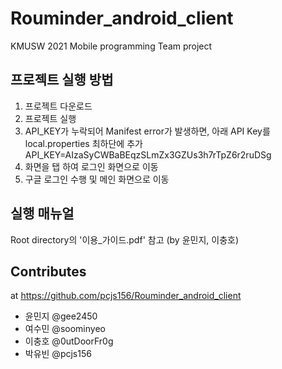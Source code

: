 # Rouminder_android_client
KMUSW 2021 Mobile programming Team project

## 프로젝트 실행 방법
1. 프로젝트 다운로드
2. 프로젝트 실행
3. API_KEY가 누락되어 Manifest error가 발생하면, 아래 API Key를 local.properties 최하단에 추가 API_KEY=AIzaSyCWBaBEqzSLmZx3GZUs3h7rTpZ6r2ruDSg
4. 화면을 탭 하여 로그인 화면으로 이동
5. 구글 로그인 수행 및 메인 화면으로 이동

## 실행 매뉴얼
Root directory의 '이용_가이드.pdf' 참고 (by 윤민지, 이충호)

## Contributes
at https://github.com/pcjs156/Rouminder_android_client
- 윤민지 @gee2450
- 여수민 @soominyeo
- 이충호 @0utDoorFr0g
- 박유빈 @pcjs156
